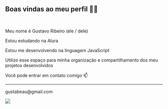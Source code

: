 <h2> Boas vindas ao meu perfil 💙💙 </h2> 
<br>
<p> Meu nome é Gustavo Ribeiro (ele / dele) <br> </p>
<p>Estou estudando na Alura <br> </p>
<p>Estou me desenvolvendo na linguagem JavaScript <br> </p>
<p>Utilizo esse espaço para minha organização e compartilhamento dos meu projetos desenvolvidos <br> </p>
<p>Você pode entrar em contato comigo 📫<br> </p>
<hr>
gustabeau@gmail.com

![](https://i.pinimg.com/originals/6a/28/ed/6a28ed17ad27a9b166f2800b29fc6aad.gif)

